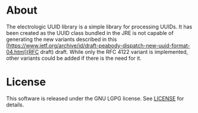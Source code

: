 # About

The electrologic UUID library is a simple library for processing UUIDs.
It has been created as the UUID class bundled in the JRE is not capable of generating the new variants described in this [https://www.ietf.org/archive/id/draft-peabody-dispatch-new-uuid-format-04.html](RFC draft) draft.
While only the RFC 4122 variant is implemented, other variants could be added if there is the need for it.

# License

This software is released under the GNU LGPG license.
See [LICENSE](LICENSE) for details.
